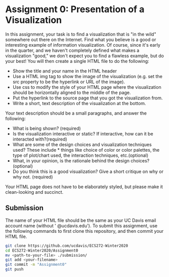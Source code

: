 # Assignment 0: Presentation of a Visualization

In this assignment, your task is to find a visualization that is "in the wild" somewhere out there on the Internet. Find what you believe is a good or interesting example of information visualization. Of course, since it's early in the quarter, and we haven't completely defined what makes a visualization "good," we don't expect you to find a flawless example, but do your best! You will then create a single HTML file to do the following:

* Show the title and your name in the HTML header
* Use a HTML img tag to show the image of the visualization (e.g. set the src property to be the hyperlink or URL of the image).
* Use css to modify the style of your HTML page where the visualization should be horizontally aligned to the middle of the page.
* Put the hyperlink to the source page that you got the visualization from.
* Write a short, text description of the visualization at the bottom.

Your text description should be a small paragraphs, and answer the following:
* What is being shown? (required)
* Is the visualization interactive or static? If interactive, how can it be interacted with?(required)
* What are some of the design choices and visualization techniques used? These include * things like choice of color or color palettes, the type of plot/chart used, the interaction techniques, etc.(optional)
* What, in your opinion, is the rationale behind the design choices? (optional)
* Do you think this is a good visualization? Give a short critique on why or why not. (required)

Your HTML page does not have to be elaborately styled, but please make it clean-looking and succinct.

## Submission

The name of your HTML file should be the same as your UC Davis email account name (without ' @ucdavis.edu'). To submit this assignment, use the following commands to first clone this repository, and then commit your HTML file.

```bash
git clone https://github.com/ucdavis/ECS272-Winter2020
cd ECS272-Winter2020/Assignment0
mv <path-to-your-file> ./submission/
git add <your-filename> 
git commit -m "Assignment0"
git push
```
